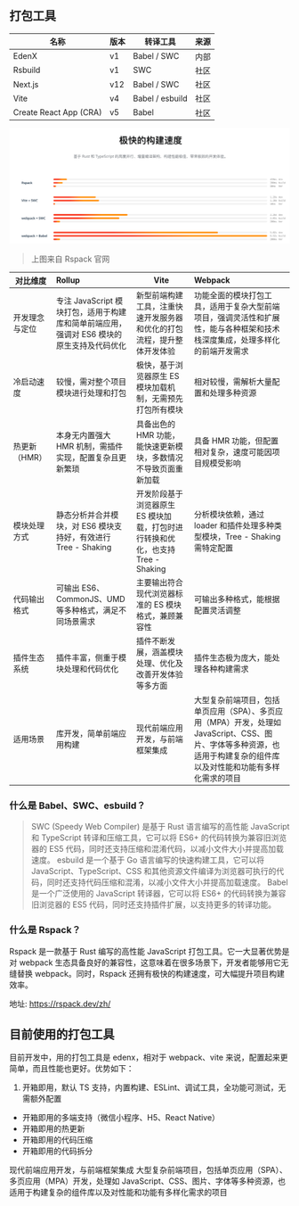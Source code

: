 ## 打包工具
|名称|版本|转译工具|来源|
| ---- | ---- | ---- | ---- |
|EdenX|v1|Babel / SWC|内部|
|Rsbuild|v1|SWC|社区|
|Next.js|v12|Babel / SWC|社区|
|Vite|v4|Babel / esbuild|社区|
|Create React App (CRA)|v5|Babel|社区|

<img src="./assets/build.jpg">

> 上图来自 Rspack 官网


 对比维度 | Rollup | Vite | Webpack | 
 |----------|:------------- |------|:----- |
 开发理念与定位 | 专注 JavaScript 模块打包，适用于构建库和简单前端应用，强调对 ES6 模块的原生支持及代码优化 | 新型前端构建工具，注重快速开发服务器和优化的打包流程，提升整体开发体验 | 功能全面的模块打包工具，适用于复杂大型前端项目，强调灵活性和扩展性，能与各种框架和技术栈深度集成，处理多样化的前端开发需求 |
冷启动速度 | 较慢，需对整个项目模块进行处理和打包 | 极快，基于浏览器原生 ES 模块加载机制，无需预先打包所有模块 | 相对较慢，需解析大量配置和处理多种资源 | 
热更新（HMR） | 本身无内置强大 HMR 机制，需插件实现，配置复杂且更新繁琐 | 具备出色的 HMR 功能，能快速更新模块，多数情况不导致页面重新加载 | 具备 HMR 功能，但配置相对复杂，速度可能因项目规模受影响 | 
模块处理方式 | 静态分析并合并模块，对 ES6 模块支持好，有效进行 Tree \- Shaking | 开发阶段基于浏览器原生 ES 模块加载，打包时进行转换和优化，也支持 Tree \- Shaking | 分析模块依赖，通过 loader 和插件处理多种类型模块，Tree \- Shaking 需特定配置 |
 代码输出格式 | 可输出 ES6、CommonJS、UMD 等多种格式，满足不同场景需求 | 主要输出符合现代浏览器标准的 ES 模块格式，兼顾兼容性 | 可输出多种格式，能根据配置灵活调整 | 
 插件生态系统 | 插件丰富，侧重于模块处理和代码优化 | 插件不断发展，涵盖模块处理、优化及改善开发体验等多方面 | 插件生态极为庞大，能处理各种构建需求 | 
 适用场景 | 库开发，简单前端应用构建 | 现代前端应用开发，与前端框架集成 | 大型复杂前端项目，包括单页应用（SPA）、多页应用（MPA）开发，处理如 JavaScript、CSS、图片、字体等多种资源，也适用于构建复杂的组件库以及对性能和功能有多样化需求的项目 
 

### 什么是 Babel、SWC、esbuild？
> SWC (Speedy Web Compiler) 是基于 Rust 语言编写的高性能 JavaScript 和 TypeScript 转译和压缩工具，它可以将 ES6+ 的代码转换为兼容旧浏览器的 ES5 代码，同时还支持压缩和混淆代码，以减小文件大小并提高加载速度。
> esbuild 是一个基于 Go 语言编写的快速构建工具，它可以将 JavaScript、TypeScript、CSS 和其他资源文件编译为浏览器可执行的代码，同时还支持代码压缩和混淆，以减小文件大小并提高加载速度。
> Babel 是一个广泛使用的 JavaScript 转译器，它可以将 ES6+ 的代码转换为兼容旧浏览器的 ES5 代码，同时还支持插件扩展，以支持更多的转译功能。


### 什么是 Rspack？
Rspack 是一款基于 Rust 编写的高性能 JavaScript 打包工具。它一大显著优势是对 webpack 生态具备良好的兼容性，这意味着在很多场景下，开发者能够用它无缝替换 webpack。同时，Rspack 还拥有极快的构建速度，可大幅提升项目构建效率。 

地址: https://rspack.dev/zh/


## 目前使用的打包工具
目前开发中，用的打包工具是 edenx，相对于 webpack、vite 来说，配置起来更简单，而且性能也更好。优势如下：

1. 开箱即用，默认 TS 支持，内置构建、ESLint、调试工具，全功能可测试，无需额外配置

- 开箱即用的多端支持（微信小程序、H5、React Native）
- 开箱即用的热更新
- 开箱即用的代码压缩
- 开箱即用的代码拆分

现代前端应用开发，与前端框架集成
大型复杂前端项目，包括单页应用（SPA）、多页应用（MPA）开发，处理如 JavaScript、CSS、图片、字体等多种资源，也适用于构建复杂的组件库以及对性能和功能有多样化需求的项目



